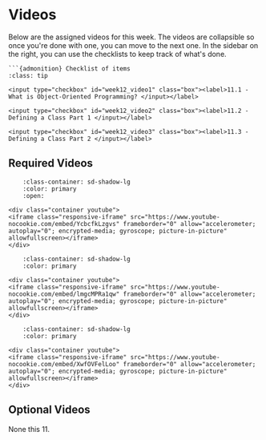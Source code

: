 # Videos

Below are the assigned videos for this week. 
The videos are collapsible so once you're done with one, you can move to the next one.
In the sidebar on the right, you can use the checklists to keep track of what's done.

````{margin}
```{admonition} Checklist of items
:class: tip

<input type="checkbox" id="week12_video1" class="box"><label>11.1 - What is Object-Oriented Programming? </input></label>

<input type="checkbox" id="week12_video2" class="box"><label>11.2 - Defining a Class Part 1 </input></label>

<input type="checkbox" id="week12_video3" class="box"><label>11.3 - Defining a Class Part 2 </input></label>

````

## Required Videos


```{dropdown} 11.1 - What is Object-Oriented Programming?
    :class-container: sd-shadow-lg
    :color: primary
    :open:

<div class="container youtube">
<iframe class="responsive-iframe" src="https://www.youtube-nocookie.com/embed/YcbcfkLzgvs" frameborder="0" allow="accelerometer; autoplay="0"; encrypted-media; gyroscope; picture-in-picture" allowfullscreen></iframe>
</div>
```

```{dropdown} 11.2 - Defining a Class Part 1
    :class-container: sd-shadow-lg
    :color: primary

<div class="container youtube">
<iframe class="responsive-iframe" src="https://www.youtube-nocookie.com/embed/lmgcMPRa1qw" frameborder="0" allow="accelerometer; autoplay="0"; encrypted-media; gyroscope; picture-in-picture" allowfullscreen></iframe>
</div>
```

```{dropdown} 11.3 - Defining a Class Part 2
    :class-container: sd-shadow-lg
    :color: primary

<div class="container youtube">
<iframe class="responsive-iframe" src="https://www.youtube-nocookie.com/embed/XwfOVFelLoo" frameborder="0" allow="accelerometer; autoplay="0"; encrypted-media; gyroscope; picture-in-picture" allowfullscreen></iframe>
</div>
```

## Optional Videos

None this 11.
